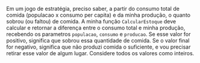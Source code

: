 Em um jogo de estratégia, preciso saber, a partir do consumo total de comida (populacao x consumo per capita) e da minha produção, o quanto sobrou (ou faltou) de comida. A minha função `CalcularEstoque` deve calcular e retornar a diferença entre o consumo total e minha produção, recebendo os parametros `populacao`, `consumo` e `producao`. Se esse valor for positivo, significa que sobrou essa quantidade de comida. Se o valor final for negativo, significa que não produzi comida o suficiente, e vou precisar retirar esse valor de algum lugar. Considere todos os valores como inteiros. 

